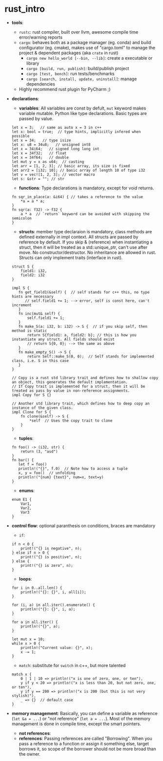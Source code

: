 # rust_intro

- **tools**:
    - `rustc`: rust compiler, built over llvm, awesome compile time error/warning reports
    - `cargo`: behaves both as a package manager (eg. conda) and build configurator (eg. cmake), makes use of "cargo.toml" to manage the project & dependent packages (aka `crate` in rust)
        - `cargo new hello_world [--bin, --lib]`: create a executable or library
        - `cargo [build, run, publish]`: build/publish project
        - `cargo [test, bench]`: run tests/benchmarks
        - `cargo [search, install, update, uninstall]`: manage dependencies
    - Highly recommend rust plugin for PyCharm ;)
- **declarations**:
    - **variables**: All variables are const by defult, `mut` keyword makes variable mutable. Python like type declarations. Basic types are passed by value.
    ```
    let x = 3;   // same as auto x = 3 in c++
    let x: bool = true;  // type hints, implicitly infered when possible
    let x = 34;   // type isize
    let x: u8 = 34u8;   // unsigned int8
    let x = 34i64;   // signed long long int
    let x = 34f32;   // float
    let x = 34f64;   // double
    let mut y = x as u64;  // casting
    let arr = [1, 2, 3]; // basic array, its size is fixed
    let arr2 = [i32; 10]; // basic array of length 10 of type i32
    let v = vec![1, 2, 3]; // vector macro
    let s: &str = ""; // str
    ```
    
    - **functions**: Type declarations is mandatory, except for void returns. 
    ```
    fn sqr_in_place(a: &i64) { // takes a reference to the value
        *a = a * a;
    }
    fn sqr(a: f32) -> f32 {
        a * a  // `return` keyword can be avoided with skipping the semicolon
    }
    ```
    
    - **structs**: 
    member type declaraion is mandatory, class methods are defined externally in impl context.
    All structs are passed by reference by default. If you skip & (reference) when instantiating a struct, then it will be treated as a std::unique_ptr, can't use after move. No constructor/destructor.
    No inheritance are allowed in rust. Structs can only implement traits (interface in rust).
    ```
    struct S {
        field1: i32,
        field2: i32
    }
    
    impl S {
       fn get_field1(&self) {  // self stands for c++ this, no type hints are necessary
          // self.field1 += 1; --> error, self is const here, can't increment
       }
       fn inc(mut& self) { 
           self.field1 += 1;
       }
       fn make_S(a: i32, b: i32) -> S {  // if you skip self, then method is static
           return S{field1: a, field2: b}; // this is how you instantiate any struct. All fields should exist
           // return S{0, 0}; --> the same as above
       }
       fn make_empty_S() -> S {
           return Self::make_S(0, 0);  // Self stands for implemented class, i.e. S in this case
       }
    }
    
    // Copy is a rust std library trait and defines how to shallow copy an object, this generates the default implementation.
    // If Copy trait is implemented for a struct, then it will be treated as pass by value in non-reference assignments.
    impl Copy for S {}
    
    // Another std library trait, which defines how to deep copy an instance of the given class.
    impl Clone for S { 
        fn clone(&self) -> S {
            *self  // Uses the copy trait to clone
        }
    }
    
    ```
    - **tuples**:
    ```
    fn foo() -> (i32, str) {
        return (3, "asd")
    }
    fn bar() {
       let f = foo()
       println!("{}", f.0)  // Note how to access a tuple
       x, y = foo()  // unfolding
       println!("{num} {text}", num=x, text=y)
    }
    ```
    
    - **enums**:
    ```
    enum E1 {
        Var1,
        Var2,
        Var3
    }
    ```
    
- **control flow**: optional paranthesis on conditions, braces are mandatory
    - `if`: 
    ```
    if n < 0 {
        print!("{} is negative", n);
    } else if n > 0 {
        print!("{} is positive", n);
    } else {
        print!("{} is zero", n);
    } 
    ```

    - **loops**:
    ```
    for i in 0..all.len() {
        println!("{}: {}", i, all[i]);
    }
    ```
    ```
    for (i, a) in all.iter().enumerate() {
        println!("{}: {}", i, a);
    }
    ```
    ```
    for a in all.iter() {
        println!("{}", a);
    }
    ```
    ```
    let mut x = 10;
    while x > 0 {
        println!("Current value: {}", x);
        x -= 1;
    }
    ```
    
    - `match`: substitute for `switch` in c++, but more talented
    ```
    match x {
        0 | 1 | 10 => println!("x is one of zero, one, or ten"),
        y if y < 20 => println!("x is less than 20, but not zero, one, or ten"),
        y if y == 200 => println!("x is 200 (but this is not very stylish)"),
        _ => {}  // default case
    }
    ```
    
- **memory management**:
    Basically, you can define a variable as reference (`let &a = ...`) or "not reference" (`let a = ...`). Most of the memory management is done in compile time, except the smart pointers.
    - **not references**: 
    - **references**: Passing references are called "Borrowing". When you pass a reference to a function or assign it something else, target borrows it, so scope of the borrower should not be more broad than the owner. 
